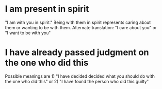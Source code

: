# I am present in spirit

"I am with you in spirit." Being with them in spirit represents caring about them or wanting to be with them. Alternate translation: "I care about you" or "I want to be with you"

# I have already passed judgment on the one who did this

Possible meanings are 1) "I have decided decided what you should do with the one who did this" or 2) "I have found the person who did this guilty"

